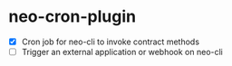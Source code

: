 # neo-cron-plugin
- [x] Cron job for neo-cli to invoke contract methods
- [ ] Trigger an external application or webhook on neo-cli
